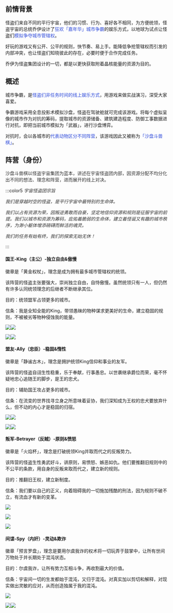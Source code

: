 ## 前情背景
怪盗们来自不同的平行宇宙，他们的习惯、行为、喜好各不相同，为方便统领，怪盗宇宙的总统乔伊设计了<font style="color:#2F4BDA;">狂欢「嘉年华」城市争霸</font>的娱乐方式，以地球为试点让怪盗们<font style="color:#2F4BDA;">模拟争夺城市管辖权</font>。

好玩的游戏又有公开、公平的规则，快节奏、易上手。能降低争抢管辖权而引发的内部冲突，也让怪盗们知晓彼此的存在，必要时便于合作完成任务。

乔伊为怪盗集团设计的一切，都是以更快获取附着晶核能量的资源为目的。

## 概述
城市争霸，是<font style="color:#2F4BDA;">怪盗们非任务时间的线上娱乐方式</font>，用游戏来做实战演习，深受大家喜爱。

争霸游戏采用全息投影术模拟沙盘，怪盗在驾驶舱就可完成该游戏。将每个虚拟呈像的城市作为对抗的筹码，提取城市的资源储备、建筑建造程度、防御工事数据进行对抗，即把当前城市模拟为「武器」，进行沙盘博弈。

对抗时，会以各城市的<font style="color:#2F4BDA;">代表动物区分不同阵营</font>，该游戏因此又被称为<font style="color:#2F4BDA;">「沙盘斗兽棋」</font>。

## 阵营（身份）
<font style="color:rgb(51, 51, 51);">沙盘斗兽棋以怪盗宇宙集团为蓝本，讲述在宇宙怪盗团内部，因资源分配不均分化出不同的想法、理念和阵营，进而展开的线上对决。</font>

:::color5
_<font style="color:rgb(51, 51, 51);">宇宙怪盗团宗旨</font>_

_<font style="color:rgb(51, 51, 51);">我们是穿越时空的怪盗，是平行宇宙中最特别的生命体。</font>_

_<font style="color:rgb(51, 51, 51);">我们以占有资源为荣，因叛逆勇敢而自豪，坚定地信仰资源和规则是征服宇宙的前提。我们以城市和资源为筹码，庇佑着脆弱的生命体，建立着怪诞又有趣的城市秩序，为渺小躯体增添磅礴而鲜活的魂灵。</font>_

_<font style="color:rgb(51, 51, 51);">我们的任务有始有终，我们的探索无始无休！</font>_

:::

#### **国王-King（主公）-独立自由&傲慢**
徽章是「黄金权杖」，理念是成为拥有最多城市管辖权的统领。

该阵营的怪盗主张要强大，崇尚独立自由，自恃傲慢。虽然统领只有一人，但仍然有许多认同统领理念的后继者不断继承其位。

目的：统领盟军占领更多的城市。

信条：我是全知全能的King，带领愚昧的物种谋求更美好的生命，建立稳固的规则，不被被劣等物种侵蚀我的能量。

![](https://cdn.nlark.com/yuque/0/2024/jpeg/25919534/1735027009863-e9dc57d2-7aa8-4ebc-af3e-2937b45c6189.jpeg)![](https://cdn.nlark.com/yuque/0/2024/jpeg/25919534/1735029641071-8f819b4d-b68f-42b2-94c0-21fcfafc7aea.jpeg)

![](https://cdn.nlark.com/yuque/0/2024/jpeg/25919534/1735027047974-8649f30a-3196-466c-8469-444a127f17d9.jpeg)![](https://cdn.nlark.com/yuque/0/2024/jpeg/25919534/1735029723609-796ce56b-acfd-4898-bf91-4366bb26f042.jpeg)

#### **盟友-Ally（忠臣）-稳固&惰性**
徽章是「静谧古木」，理念是拥护统领King信仰和事业的友军。

该阵营的怪盗自诩生性稳重，乐于奉献，行事愚忠。以世袭继承爵位而荣，毫不怀疑地忠心追随王的脚步，是王的忠犬。

目的：辅助国王攻占更多的城市。

信条：在流变的世界找寻立身之所意味着妥协，我们深知成为王权的忠犬要放弃什么，但不动的内心才是稳固的归宿。

![](https://cdn.nlark.com/yuque/0/2024/jpeg/25919534/1735029079943-c8813b5b-351b-4f6e-b785-1d4fb0dc1a23.jpeg)![](https://cdn.nlark.com/yuque/0/2024/jpeg/25919534/1735029102178-d0a2d764-a189-4369-adc2-ac5048030c37.jpeg)                                                  

![](https://cdn.nlark.com/yuque/0/2024/jpeg/25919534/1735029106678-13688843-5948-4af5-a9ae-6268ea238986.jpeg)![](https://cdn.nlark.com/yuque/0/2024/jpeg/25919534/1735029145741-617a4bc0-0010-4d99-9715-5a73fc6c99a3.jpeg)

#### **叛军-Betrayer（反贼）-原则&愤怒**
徽章是「火焰杯」，理念是打破统领King并取而代之的反叛势力。

该阵营的怪盗生性勇武好斗，讲原则，易愤怒、嫉恶如仇。他们要推翻旧规则中的不公平的条款，用自身的反叛来取而代之，建立新的规则。

目的：推翻旧王权，建立新制度。

信条：我们要以自己的正义，向着阻碍我的一切施加残酷的刑法，因为规则不破不立，有流血才有新的变革。

![](https://cdn.nlark.com/yuque/0/2024/jpeg/25919534/1735031691023-0f7a3aff-7057-464a-b958-0b9e71724d35.jpeg)

![](https://cdn.nlark.com/yuque/0/2024/jpeg/25919534/1735031855284-50eb98e4-f4bf-4e92-90d3-1cd6e331d93e.jpeg)

![](https://cdn.nlark.com/yuque/0/2024/jpeg/25919534/1735031718426-8ad15e81-b7ff-4240-baea-466af784c4c0.jpeg)

#### **间谍-Spy（内奸）-灵动&欺诈**
徽章「预言罗盘」，理念是要用尔虞我诈的权术将一切玩弄于鼓掌中，让所有世间万物处于并长期处于混沌状态。

目的：尔虞我诈，让所有势力互相斗争，再收割最大的价值。

信条：宇宙间一切的生发都始于混沌，又归于混沌。对真实加以剪切和解释，对现实做出灵敏的应对，从而创造独属于我的混沌。

![](https://cdn.nlark.com/yuque/0/2024/jpeg/25919534/1735032421316-93315d27-d570-45eb-b56b-c434df7f72fe.jpeg)

![](https://cdn.nlark.com/yuque/0/2024/jpeg/25919534/1735032421342-7024435e-fc9c-4067-a617-3d9000f25802.jpeg)![](https://cdn.nlark.com/yuque/0/2024/png/25919534/1735032421864-4268ab33-78d5-48d4-aa2f-6f1729ec98b0.png)

## 
